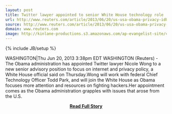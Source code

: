 ```yaml
---
layout: post
title: Twitter lawyer appointed to senior White House technology role | Reuters
url: http://www.reuters.com/article/2013/06/20/us-usa-obama-privacy-idUSBRE95J13D20130620/feedType=RSS&feedName=technologyNews
source: http://www.reuters.com/article/2013/06/20/us-usa-obama-privacy-idUSBRE95J13D20130620/feedType=RSS&feedName=technologyNews
domain: www.reuters.com
image: http://kinlane-productions.s3.amazonaws.com/ap-evangelist-site/curated/screenshots/10275_www_reuters_com.png
---
```

{% include JB/setup %}<p>WASHINGTON|Thu Jun 20, 2013 3:38pm EDT WASHINGTON (Reuters) - The Obama administration has appointed Twitter lawyer Nicole Wong to a new senior advisory position to focus on internet and privacy policy, a White House official said on Thursday.Wong will work with federal Chief Technology Officer Todd Park, and will join the White House as Obama focuses more attention and resources on fighting hackers.Her appointment comes as the Obama administration grapples with issues that arose from the U.S.</p>
<center><p><a href="http://www.reuters.com/article/2013/06/20/us-usa-obama-privacy-idUSBRE95J13D20130620/feedType=RSS&feedName=technologyNews" style='padding:25px; font-sze:18px; font-weight: bold;'>Read Full Story</a></p></center>
